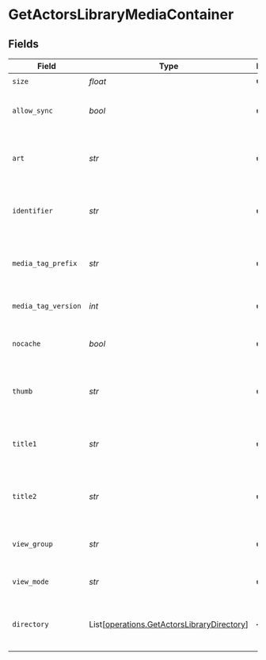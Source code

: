 # GetActorsLibraryMediaContainer


## Fields

| Field                                                                                              | Type                                                                                               | Required                                                                                           | Description                                                                                        | Example                                                                                            |
| -------------------------------------------------------------------------------------------------- | -------------------------------------------------------------------------------------------------- | -------------------------------------------------------------------------------------------------- | -------------------------------------------------------------------------------------------------- | -------------------------------------------------------------------------------------------------- |
| `size`                                                                                             | *float*                                                                                            | :heavy_check_mark:                                                                                 | N/A                                                                                                | 50                                                                                                 |
| `allow_sync`                                                                                       | *bool*                                                                                             | :heavy_check_mark:                                                                                 | Indicates whether syncing is allowed.                                                              | false                                                                                              |
| `art`                                                                                              | *str*                                                                                              | :heavy_check_mark:                                                                                 | URL for the background artwork of the media container.                                             | /:/resources/show-fanart.jpg                                                                       |
| `identifier`                                                                                       | *str*                                                                                              | :heavy_check_mark:                                                                                 | An plugin identifier for the media container.                                                      | com.plexapp.plugins.library                                                                        |
| `media_tag_prefix`                                                                                 | *str*                                                                                              | :heavy_check_mark:                                                                                 | The prefix used for media tag resource paths.                                                      | /system/bundle/media/flags/                                                                        |
| `media_tag_version`                                                                                | *int*                                                                                              | :heavy_check_mark:                                                                                 | The version number for media tags.                                                                 | 1734362201                                                                                         |
| `nocache`                                                                                          | *bool*                                                                                             | :heavy_check_mark:                                                                                 | Specifies whether caching is disabled.                                                             | true                                                                                               |
| `thumb`                                                                                            | *str*                                                                                              | :heavy_check_mark:                                                                                 | URL for the thumbnail image of the media container.                                                | /:/resources/show.png                                                                              |
| `title1`                                                                                           | *str*                                                                                              | :heavy_check_mark:                                                                                 | The primary title of the media container.                                                          | TV Series                                                                                          |
| `title2`                                                                                           | *str*                                                                                              | :heavy_check_mark:                                                                                 | The secondary title of the media container.                                                        | By Starring Actor                                                                                  |
| `view_group`                                                                                       | *str*                                                                                              | :heavy_check_mark:                                                                                 | Identifier for the view group layout.                                                              | secondary                                                                                          |
| `view_mode`                                                                                        | *str*                                                                                              | :heavy_check_mark:                                                                                 | Identifier for the view mode.                                                                      | 131131                                                                                             |
| `directory`                                                                                        | List[[operations.GetActorsLibraryDirectory](../../models/operations/getactorslibrarydirectory.md)] | :heavy_minus_sign:                                                                                 | An array of actor entries for media items.                                                         |                                                                                                    |